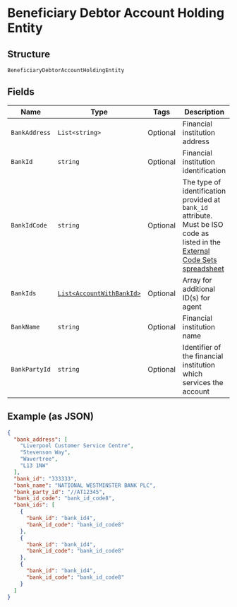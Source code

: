 
# Beneficiary Debtor Account Holding Entity

## Structure

`BeneficiaryDebtorAccountHoldingEntity`

## Fields

| Name | Type | Tags | Description |
|  --- | --- | --- | --- |
| `BankAddress` | `List<string>` | Optional | Financial institution address |
| `BankId` | `string` | Optional | Financial institution identification |
| `BankIdCode` | `string` | Optional | The type of identification provided at `bank_id` attribute. Must be ISO code as listed in the [External Code Sets spreadsheet](https://www.iso20022.org/external_code_list.page) |
| `BankIds` | [`List<AccountWithBankId>`](../../doc/models/account-with-bank-id.md) | Optional | Array for additional ID(s) for agent |
| `BankName` | `string` | Optional | Financial institution name |
| `BankPartyId` | `string` | Optional | Identifier of the financial institution which services the account |

## Example (as JSON)

```json
{
  "bank_address": [
    "Liverpool Customer Service Centre",
    "Stevenson Way",
    "Wavertree",
    "L13 1NW"
  ],
  "bank_id": "333333",
  "bank_name": "NATIONAL WESTMINSTER BANK PLC",
  "bank_party_id": "//AT12345",
  "bank_id_code": "bank_id_code8",
  "bank_ids": [
    {
      "bank_id": "bank_id4",
      "bank_id_code": "bank_id_code8"
    },
    {
      "bank_id": "bank_id4",
      "bank_id_code": "bank_id_code8"
    },
    {
      "bank_id": "bank_id4",
      "bank_id_code": "bank_id_code8"
    }
  ]
}
```

